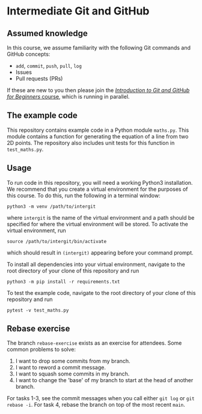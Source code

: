 # Intermediate Git and GitHub

## Assumed knowledge

In this course, we assume familiarity with the following Git commands and GitHub concepts:

* `add`, `commit`, `push`, `pull`, `log`
* Issues
* Pull requests (PRs)

If these are new to you then please join the
[*Introduction to Git and GitHub for Beginners* course][1], which is running in parallel.

## The example code

This repository contains example code in a Python module `maths.py`. This module
contains a function for generating the equation of a line from two 2D points.
The repository also includes unit tests for this function in `test_maths.py`.

## Usage

To run code in this repository, you will need a working Python3 installation. We
recommend that you create a virtual environment for the purposes of this course.
To do this, run the following in a terminal window:
```
python3 -m venv /path/to/intergit
```
where `intergit` is the name of the virtual environment and a path should be
specified for where the virtual environment will be stored. To activate the
virtual environment, run
```
source /path/to/intergit/bin/activate
```
which should result in `(intergit)` appearing before your command prompt.

To install all dependencies into your virtual environment, navigate to the root
directory of your clone of this repository and run
```
python3 -m pip install -r requirements.txt
```

To test the example code, navigate to the root directory of your clone of this
repository and run
```
pytest -v test_maths.py
```

## Rebase exercise

The branch `rebase-exercise` exists as an exercise for attendees. Some common
problems to solve:
1. I want to drop some commits from my branch.
2. I want to reword a commit message.
3. I want to squash some commits in my branch.
4. I want to change the 'base' of my branch to start at the head of another
   branch.

For tasks 1-3, see the commit messages when you call either `git log` or `git
rebase -i`. For task 4, rebase the branch on top of the most recent `main`.

[1]: https://github.com/Cambridge-ICCS/git-intro-iccs-summer-school-2024
